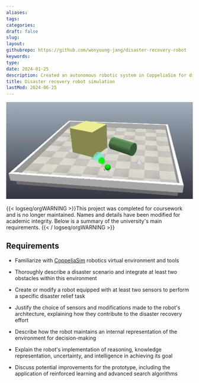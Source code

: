 ```yaml
---
aliases: 
tags:
categories:
draft: false
slug: 
layout: 
githubrepo: https://github.com/wonyoung-jang/disaster-recovery-robot
keywords: 
type: 
date: 2024-01-25
description: Created an autonomous robotic system in CoppeliaSim for disaster recovery, demonstrating goal-seeking with sensor integration
title: Disaster recovery robot simulation
lastMod: 2024-06-25
---
```

![disaster-recovery-robot.webp](/assets/disaster-recovery-robot.webp)

{{< logseq/orgWARNING >}}This project was completed for coursework and is no longer maintained. Names and details have been modified for academic integrity. Below is a summary of the university's main requirements.
{{< / logseq/orgWARNING >}}

## Requirements

  + Familiarize with [CoppeliaSim](https://www.coppeliarobotics.com/) robotics virtual environment and tools

  + Thoroughly describe a disaster scenario and integrate at least two obstacles within this environment

  + Create or modify a robot equipped with at least two sensors to perform a specific disaster relief task

  + Justify the choice of sensors and modifications made to the robot's architecture, explaining how they contribute to the disaster recovery effort

  + Describe how the robot maintains an internal representation of the environment for decision-making

  + Explain the robot's implementation of reasoning, knowledge representation, uncertainty, and intelligence in achieving its goal

  + Discuss potential improvements for the prototype, including the application of reinforced learning and advanced search algorithms
